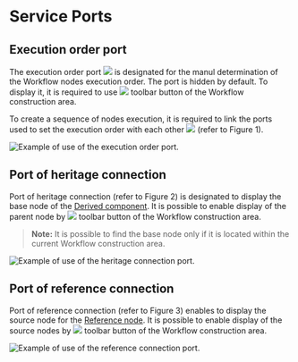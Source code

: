 # Service Ports

## Execution order port

The execution order port ![ ](../../images/icons/app/node/ports/port-order/port-order_inactive.svg) is designated for the manul determination of the Workflow nodes execution order. The port is hidden by default. To display it, it is required to use ![ ](../../images/icons/toolbar-controls/order_default.svg) toolbar button of the Workflow construction area.

To create a sequence of nodes execution, it is required to link the ports used to set the execution order with each other
![ ](../../images/icons/app/node/ports/port-order/port-order_inactive.svg)
(refer to Figure 1).

![Example of use of the execution order port.](service-port-1.png)

## Port of heritage connection

Port of heritage connection (refer to Figure 2) is designated to display the base node of the [Derived component](../derived-component.md). It is possible to enable display of the parent node by ![ ](../../images/icons/toolbar-controls/show-derived-nodes_default.svg) toolbar button of the Workflow construction area.

> **Note:** It is possible to find the base node only if it is located within the current Workflow construction area.

![Example of use of the heritage connection port.](service-port-2.png)

## Port of reference connection

Port of reference connection (refer to Figure 3) enables to display the source node for the [Reference node](../../processors/control/unit-link.md). It is possible to enable display of the source nodes by ![ ](../../images/icons/toolbar-controls/show-reference-links_default.svg) toolbar button of the Workflow construction area.

![Example of use of the reference connection port.](service-port-3.png)
